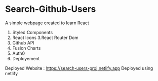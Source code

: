 # Search-Github-Users
A simple webpage created to learn React

1. Styled Components
2. React Icons
3.React Router Dom
4. Github API
5. Fusion Charts
6. Auth0
7. Deployement

Deployed Website : https://search-users-proj.netlify.app
Deployed using netlify
